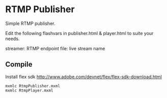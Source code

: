 # RTMP Publisher

Simple RTMP publisher.

Edit the following flashvars in publisher.html & player.html to suite your needs.

streamer: RTMP endpoint
file: live stream name

## Compile

Install flex sdk http://www.adobe.com/devnet/flex/flex-sdk-download.html

    mxmlc RtmpPublisher.mxml
    mxmlc RtmpPlayer.mxml
